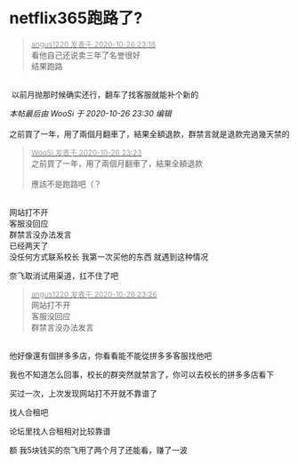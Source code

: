 # netflix365跑路了?


<div class="quote"><blockquote><font size="2"><a href="https://www.hostloc.com/forum.php?mod=redirect&amp;goto=findpost&amp;pid=9356718&amp;ptid=758783" target="_blank"><font color="#999999">angus1220 发表于 2020-10-26 23:18</font></a></font><br />
看他自己还说卖三年了名誉很好<br />
结果跑路</blockquote></div><br />
<img src="static/image/smiley/default/lol.gif" smilieid="12" border="0" alt="" /> 以前月抛那时候确实还行，翻车了找客服就能补个新的

<i class="pstatus"> 本帖最后由 WooSi 于 2020-10-26 23:30 编辑 </i><br />
<br />
之前買了一年，用了兩個月翻車了，結果全額退款，群禁言就是退款完過幾天禁的

<div class="quote"><blockquote><font size="2"><a href="https://www.hostloc.com/forum.php?mod=redirect&amp;goto=findpost&amp;pid=9356741&amp;ptid=758783" target="_blank"><font color="#999999">WooSi 发表于 2020-10-26 23:23</font></a></font><br />
之前買了一年，用了兩個月翻車了，結果全額退款<br />
<br />
應該不是跑路吧（？</blockquote></div><br />
网站打不开<br />
客服没回应<br />
群禁言没办法发言<br />
已经两天了<br />
没任何方式联系校长 我第一次买他的东西 就遇到这种情况<img id="aimg_G5Xid" onclick="zoom(this, this.src, 0, 0, 0)" class="zoom" src="https://cdn.jsdelivr.net/gh/hishis/forum-master/public/images/patch.gif" onmouseover="img_onmouseoverfunc(this)" onload="thumbImg(this)" border="0" alt="" />

奈飞取消试用渠道，扛不住了吧

<div class="quote"><blockquote><font size="2"><a href="https://www.hostloc.com/forum.php?mod=redirect&amp;goto=findpost&amp;pid=9356747&amp;ptid=758783" target="_blank"><font color="#999999">angus1220 发表于 2020-10-26 23:26</font></a></font><br />
网站打不开<br />
客服没回应<br />
群禁言没办法发言</blockquote></div><br />
他好像還有個拼多多店，你看看能不能從拼多多客服找他吧

我也不知道怎么回事，校长的群突然就禁言了，你可以去校长的拼多多店看下

买过一次，上次发现网站打不开就不靠谱了

找人合租吧<img id="aimg_eb7DT" onclick="zoom(this, this.src, 0, 0, 0)" class="zoom" src="https://cdn.jsdelivr.net/gh/hishis/forum-master/public/images/patch.gif" onmouseover="img_onmouseoverfunc(this)" onload="thumbImg(this)" border="0" alt="" />

论坛里找人合租相对比较靠谱<img id="aimg_jR53K" onclick="zoom(this, this.src, 0, 0, 0)" class="zoom" src="https://cdn.jsdelivr.net/gh/hishis/forum-master/public/images/patch.gif" onmouseover="img_onmouseoverfunc(this)" onload="thumbImg(this)" border="0" alt="" />

额 我5块钱买的奈飞用了两个月了还能看，赚了一波
